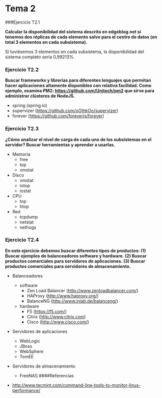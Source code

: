 # Tema 2
###Ejercicio T2.1

**Calcular la disponibilidad del sistema descrito en edgeblog.net si tenemos dos réplicas de cada elemento salvo para el centro de datos (en total 3 elementos en cada subsistema).**

Si tuviésemos 3 elementos en cada subsistema, la disponibilidad del sistema completo sería 0,99213%.

### Ejercicio T2.2
**Buscar frameworks y librerías para diferentes lenguajes que permitan hacer aplicaciones altamente disponibles con relativa facilidad. Como ejemplo, examina PM2: https://github.com/Unitech/pm2 que sirve para administrar clústeres de NodeJS.**

- spring (spring.io)
- supervizer (https://github.com/oOthkOo/supervizer)
- forever (https://github.com/foreverjs/forever)

### Ejercicio T2.3
**¿Cómo analizar el nivel de carga de cada uno de los subsistemas en el servidor? Buscar herramientas y aprender a usarlas.**

- Memoria
	- free
	- top
	- vmstat
- Disco
	- vmstat
	- iotop
	- iostat
- CPU
	- top
	- htop
- Red
	- tcpdump
	- netstat
	- nethogs

### Ejercicio T2.4
**En este ejercicio debemos buscar diferentes tipos de productos: 
(1) Buscar ejemplos de balanceadores software y hardware.
(2) Buscar productos comerciales para servidores de aplicaciones.
(3) Buscar productos comerciales para servidores de almacenamiento.**

- Balanceadores
	- software
		- Zen Load Balancer (http://www.zenloadbalancer.com/)
		- HAProxy (http://www.haproxy.org/)
		- BalanceNG (http://www.inlab.de/balanceng/)
	- hardware
		- F5 (https://f5.com/)
		- Citrix (http://www.citrix.com)
		- Cisco (http://www.cisco.com/)
- Servidores de aplicaciones
	- WebLogic
	- JBoss
	- WebSphere
	- TomEE
- Servidores de almacenamiento
	- FreeNAS
####Referencias

- http://www.tecmint.com/command-line-tools-to-monitor-linux-performance/
